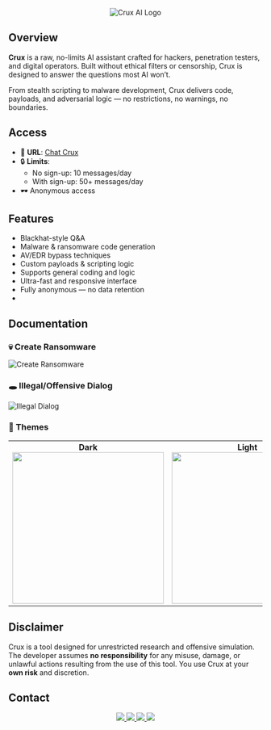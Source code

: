 <p align="center">
  <img src="https://i.imgur.com/cXeoRii.jpeg" alt="Crux AI Logo">
</p>

## Overview

**Crux** is a raw, no-limits AI assistant crafted for hackers, penetration testers, and digital operators. Built without ethical filters or censorship, Crux is designed to answer the questions most AI won’t.

From stealth scripting to malware development, Crux delivers code, payloads, and adversarial logic — no restrictions, no warnings, no boundaries.


## Access

- 🔗 **URL**: [Chat Crux](crux-demo.vercel.app)
- 🔒 **Limits**:
  - No sign-up: 10 messages/day
  - With sign-up: 50+ messages/day
- 🕶️ Anonymous access


## Features

- Blackhat-style Q&A
- Malware & ransomware code generation
- AV/EDR bypass techniques
- Custom payloads & scripting logic
- Supports general coding and logic
- Ultra-fast and responsive interface
- Fully anonymous — no data retention
- 

## Documentation

### 💀 Create Ransomware

![Create Ransomware](doc/Proyek%20Baru%2037%20%5B5EF64EA%5D.gif)

### 🕳️ Illegal/Offensive Dialog

![Illegal Dialog](doc/Proyek%20Baru%2037%20%5B3919EAE%5D.gif)

### 🎨 Themes

<table>
  <tr>
    <td align="center">
      <strong>Dark</strong><br>
      <img src="https://i.imgur.com/2gm2feE.jpeg" width="300">
    </td>
    <td align="center">
      <strong>Light</strong><br>
      <img src="https://i.imgur.com/jRxhIhQ.jpeg" width="300">
    </td>
  </tr>
</table>

## Disclaimer

Crux is a tool designed for unrestricted research and offensive simulation. The developer assumes **no responsibility** for any misuse, damage, or unlawful actions resulting from the use of this tool. You use Crux at your **own risk** and discretion.


## Contact

<p align="center">
  <a href="https://github.com/KiddTheReaper" target="_blank">
    <img src="https://img.shields.io/badge/GitHub-000000?style=for-the-badge&logo=github&logoColor=white"/>
  </a>
  <a href="https://t.me/KiddTheReaper" target="_blank">
    <img src="https://img.shields.io/badge/Telegram-229ED9?style=for-the-badge&logo=telegram&logoColor=white"/>
  </a>
  <a href="https://tiktok.com/@justan0therloser" target="_blank">
    <img src="https://img.shields.io/badge/TikTok-010101?style=for-the-badge&logo=tiktok&logoColor=white"/>
  </a>
  <a href="mailto:captainkidd@tutamail.com" target="_blank">
    <img src="https://img.shields.io/badge/Email-444444?style=for-the-badge&logo=minutemailer&logoColor=white"/>
  </a>
</p>
